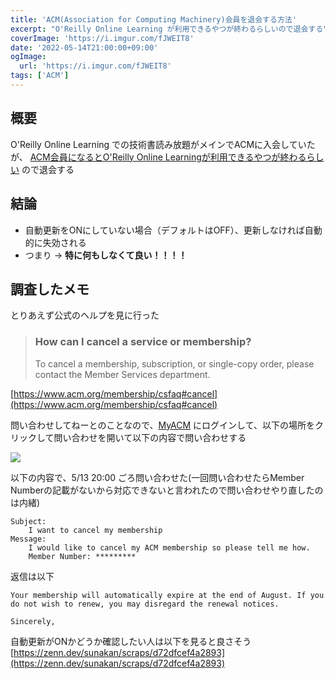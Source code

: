 ```yaml
---
title: 'ACM(Association for Computing Machinery)会員を退会する方法'
excerpt: "O'Reilly Online Learning が利用できるやつが終わるらしいので退会する"
coverImage: 'https://i.imgur.com/fJWEIT8'
date: '2022-05-14T21:00:00+09:00'
ogImage:
  url: 'https://i.imgur.com/fJWEIT8'
tags: ['ACM']
---
```


## 概要
O'Reilly Online Learning での技術書読み放題がメインでACMに入会していたが、 [ACM会員になるとO'Reilly Online Learningが利用できるやつが終わるらしい](https://komad.hatenablog.com/entry/2022/04/07/003324) ので退会する

## 結論

- 自動更新をONにしていない場合（デフォルトはOFF）、更新しなければ自動的に失効される
- つまり → **特に何もしなくて良い！！！！**

## 調査したメモ
とりあえず公式のヘルプを見に行った

> ### How can I cancel a service or membership?
> To cancel a membership, subscription, or single-copy order, please contact the Member Services department.

[https://www.acm.org/membership/csfaq#cancel](https://www.acm.org/membership/csfaq#cancel)

問い合わせしてねーとのことなので、[MyACM](https://myacm.acm.org) にログインして、以下の場所をクリックして問い合わせを開いて以下の内容で問い合わせする

![](https://i.imgur.com/cKHSRyh.webp)

以下の内容で、5/13 20:00 ごろ問い合わせた(一回問い合わせたらMember Numberの記載がないから対応できないと言われたので問い合わせやり直したのは内緒)

```
Subject:
	I want to cancel my membership
Message:
	I would like to cancel my ACM membership so please tell me how.
	Member Number: *********
```

返信は以下
```
Your membership will automatically expire at the end of August. If you do not wish to renew, you may disregard the renewal notices.  
  
Sincerely,
```

自動更新がONかどうか確認したい人は以下を見ると良さそう
[https://zenn.dev/sunakan/scraps/d72dfcef4a2893](https://zenn.dev/sunakan/scraps/d72dfcef4a2893)